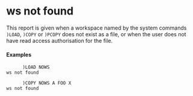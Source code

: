 




<h1 class="heading"><span class="name">ws not found</span></h1>

This report is given when a workspace named by the system commands `)LOAD`, `)COPY` or `)PCOPY` does not exist as a file, or when the user does not have read access authorisation for the file.

#### Examples
```apl
      )LOAD NOWS
ws not found
 
      )COPY NOWS A FOO X
ws not found
```



